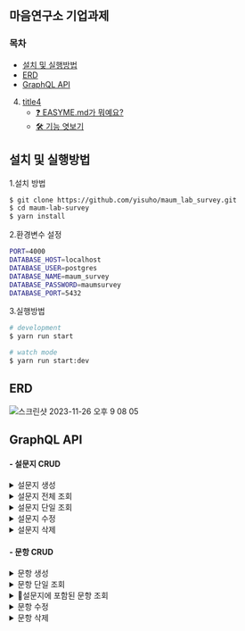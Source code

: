 ## 마음연구소 기업과제
### 목차
 - [설치 및 실행방법](#설치-및-실행방법) 
 - [ERD](#ERD)   
 - [GraphQL API ](#GraphQL-API )   
4. [title4](#example)   
    - [❓ EASYME.md가 뭐예요?](#-easymemd가-뭐예요)   
    - [🛠 기능 엿보기](#-기능-엿보기)

## 설치 및 실행방법

1.설치 방법
```bash
$ git clone https://github.com/yisuho/maum_lab_survey.git
$ cd maum-lab-survey
$ yarn install
```

2.환경변수 설정
```bash
PORT=4000 
DATABASE_HOST=localhost
DATABASE_USER=postgres
DATABASE_NAME=maum_survey
DATABASE_PASSWORD=maumsurvey
DATABASE_PORT=5432
```

3.실행방법

```bash
# development
$ yarn run start

# watch mode
$ yarn run start:dev
```

## ERD
![스크린샷 2023-11-26 오후 9 08 05](https://github.com/yisuho/maum_lab_survey/assets/105371325/10ce9e94-195a-4894-ae39-ad63a5e64790)


## GraphQL API 
#### - 설문지 CRUD

<details><summary>
설문지 생성
</summary>

* 제목(title),설명(description),꼬리말(footer)의 데이터를 입력하여 설문지를 생성합니다.

### 쿼리
```graphql
  mutation{
    createSurvey(createSurveyInput:{
      title:"마음연구소 설문지",
      description:"마음연구소 설문지입니다."
      footer:"감사합니다."
    }){
      id
      title
      description
      footer
    }
  }
```

### 결과
```graphql
  {
  "data": {
    "createSurvey": {
      "id": 1,
      "title": "마음연구소 설문지",
      "description": "마음연구소 설문지입니다.",
      "footer": "감사합니다."
    }
  }
}
```


</details>
<details><summary>
설문지 전체 조회
</summary>

* 생성된 설문지를 전체를 조회합니다.

### 쿼리
```graphql
query{
  surveys{
    id
    title
    description
    footer
  }
}
```

### 결과
```graphql
{
  "data": {
    "surveys": [
      {
        "id": 11,
        "title": "마음연구소 설문지",
        "description": "마음연구소 설문지입니다.",
        "footer": "감사합니다."
      },
      {
        "id": 2,
        "title": "마음연구소 두번째 설문지",
        "description": "마음연구소 두번째 설문지입니다.",
        "footer": "감사합니다."
      },
      {
        "id": 3,
        "title": "마음연구소 세번째 설문지",
        "description": "마음연구소 세번째 설문지입니다.",
        "footer": "감사합니다"
      },
    ]
  }
}
```

</details>

<details><summary>
설문지 단일 조회
</summary>

* 설문지의 Id 값을 입력하여 특정 설문지를 조회합니다.
* 해당 설문지에 포함된 모든 문항과 선택지 데이터를 함께 조회할 수 있습니다.
* 해당 설문지의 유무를 확인합니다.

Error Message
```
'해당 설문지가 없습니다'
```

### 쿼리
```graphql
  query{
  survey(id:1){
    id
    title
    description
    footer
    question{
      id
      questionNumber
      content
      choice{
        id
        choiceNumber
        content
        point
      }
    }
  }
}
```

### 결과
```graphQL
{
  "data": {
    "survey": {
      "id": 1,
      "title": "마음연구소 설문지",
      "description": "마음연구소 설문지입니다.",
      "footer": "감사합니다.",
      "question": [
        {
          "id": 1,
          "questionNumber": 1,
          "content": "첫번째 문항입니다.",
          "choice": [
            {
              "id": 1,
              "choiceNumber": 1,
              "content": "첫번째 문항 1번 선택지 입니다.",
              "point": 1
            },
            {
              "id": 2,
              "choiceNumber": 2,
              "content": "첫번째 문항 2번 선택지 입니다.",
              "point": 2
            },
            {
              "id": 3,
              "choiceNumber": 3,
              "content": "첫번째 문항 3번 선택지 입니다.",
              "point": 3
            }
          ]
        },
      ]
    }
  }
}
```
</details>

<details><summary>
설문지 수정
</summary>

* 제목(title), 설명(description), 꼬리말(footer)을 변경하려는 설문지의 ID를 입력한 후, 새로운 제목, 설명, 꼬리말을 입력하여 해당 설문지의 데이터를 수정할 수 있습니다.
* 해당 설문지의 유무를 확인합니다.

Error Message
```
'해당 설문지가 없습니다'
```

### 쿼리
```graphql
mutation{
  updateSurvey(updateSurveyInput:{
    id:1,
    title:"마음연구소"
    description:"마음연구소"
    footer:"끝."
  }),{
    id
    title
    description
    footer
  }
}
```

### 결과
```graphql
{
  "data": {
    "updateSurvey": {
      "id": 1,
      "title": "마음연구소",
      "description": "마음연구소",
      "footer": "끝."
    }
  }
}
```


</details>

<details><summary>
설문지 삭제
</summary>

* 설문지의 Id 값을 입력하여 특정 설문지를 삭제합니다.
* 삭제에 성공 하면 **true** 값을 반환하고 실패하면 **false** 값을 반환 합니다.

### 쿼리
```graphql
mutation{
  removeSurvey(id:1)
}
```

### 결과
```graphql
{
  "data": {
    "removeSurvey": true
  }
}
```


</details>

#### - 문항 CRUD

<details><summary>
문항 생성
</summary>

* 소속된 설문지의 ID(parentsSurveyId), 문항 번호(questionNumber), 그리고 문항 내용(content)을 입력하여 새로운 문항을 생성합니다.
* 문항 생성 시, 해당 설문지 내에 동일한 문항 번호와 내용의 유무를 중복 검사하여 확인합니다.

Error Message
```
'설문지에 같은 번호의 문제가 이미 존재합니다. 번호를 변경하세요'
'설문지에 같은 내용의 문제가 이미 존재합니다. 내용를 변경하세요'
```

### 쿼리
```graphql
 mutation{
  createQuestion(createQuestionInput:{
    parentsSurveyId:1,
    questionNumber:1,
    content:"첫번째 문항 입니다."
  }){
    id
    questionNumber
    content
  }
}
```

### 결과
```graphql
{
  "data": {
    "createQuestion": {
      "id": 1,
      "questionNumber": 1,
      "content": "첫번째 문항 입니다."
    }
  }
}
```


</details>

<details><summary>
문항 단일 조회
</summary>

* 문항의 Id 값을 입력하여 특정 문항을 조회합니다.
* 해당 문항에 포함된 선택지 와 문항이 포함된 설문지에 대한 데이터를 함께 조회 할 수 있습니다.
* 해당 문항의 유무를 확인합니다.

Error Message
```
해당 ID:${id} 를 가진 문제가 없습니다.
```

### 쿼리
```graphql
query{
  question(id:1){
    id
    parentsSurvey{
      id
      title
      description
      footer
    }
    id
    questionNumber
    content
    choice{
      choiceNumber
      content
      point
    }
  }
}
```

### 결과
```graphql
{
  "data": {
    "question": {
      "id": 1,
      "parentsSurvey": {
        "id": 1,
        "title": "마음연구소",
        "description": "마음연구소",
        "footer": "끝."
      },
      "questionNumber": 1,
      "content": "첫번째 문항 입니다.",
      "choice": [
        {
          "id": 1,
          "choiceNumber": 1,
          "content": "첫번째 문항 1번 선택지 입니다.",
          "point": 1
        },
        {
          "id": 2,
          "choiceNumber": 2,
          "content": "첫번째 문항 2번 선택지 입니다.",
          "point": 2
        },
        {
          "id": 3,
          "choiceNumber": 3,
          "content": "1번 문제 3번 선택지 입니다.",
          "point": 3
        }
      ]
    }
  }
}
```


</details>

<details><summary>
설문지에 포함된 문항 조회
</summary>

* 설문지 ID를 입력하면, 해당 설문지에 포함된 모든 문항을 조회할 수 있습니다.

### 쿼리
```graphql
query{
  findQuestionIncludSurvey(parentsSurveyId:1){
    id
    questionNumber
    content
  }
}
```

### 결과
```graphql
{
  "data": {
    "findQuestionIncludSurvey": [
      {
        "id": 1,
        "questionNumber": 1,
        "content": "첫번째 문항 입니다."
      },
      {
        "id": 2,
        "questionNumber": 2,
        "content": "두번째 문항 입니다."
      },
      {
        "id": 3,
        "questionNumber": 3,
        "content": "세번째 문항 입니다."
      }
    ]
  }
}
```

</details>

<details><summary>
문항 수정
</summary>

* 문항 번호 (questionNumber), 문항 내용(content) 을 변경하려는 문항의 ID를 입력한 후, 문항 번호, 문항 내용을 입력하여 해당 설문지의 데이터를 수정할 수 있습니다.
* 문항을 수정시, 해당 설문지 내에 동일한 문항 번호와 내용의 유무를 중복 검사하여 확인합니다.

* 해당 문항의 유무를 확인합니다.

Error Message
```
유무 확인
'해당 ID:${id} 를 가진 문제가 없습니다.'

중복확인 
'설문지에 같은 번호의 문제가 이미 존재합니다. 번호를 변경하세요'
'설문지에 같은 내용의 문제가 이미 존재합니다. 내용를 변경하세요'
```

### 쿼리
```graphql
mutation{
  updateQuestion(updateQuestionInput:{
    id:1,
    questionNumber:1,
    content:"1번 문항"
  }){
    id
    questionNumber
    content
  }
}
```

### 결과
```graphql
{
  "data": {
    "updateQuestion": {
      "id": 1,
      "questionNumber": 1,
      "content": "1번 문항"
    }
  }
}
```
</details>


<details><summary>
문항 삭제
</summary>

* 문항의 Id 값을 입력하여 특정 문항을 삭제합니다.
* 삭제에 성공 하면 **true** 값을 반환하고 실패하면 **false** 값을 반환 합니다.

### 쿼리
```graphql
mutation{
  removeQuestion(id:1)
}
```

### 결과
```graphql
{
  "data": {
    "removeSurvey": true
  }
}
```


</details>



